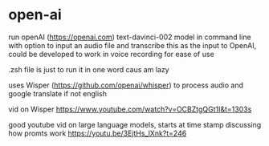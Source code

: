 # open-ai

run openAI (https://openai.com) text-davinci-002 model in command line with option to input an audio file and transcribe this as the input to OpenAI, could be developed to work in voice recording for ease of use

.zsh file is just to run it in one word caus am lazy

uses Wisper (https://github.com/openai/whisper) to process audio and google translate if not english

vid on Wisper
https://www.youtube.com/watch?v=OCBZtgQGt1I&t=1303s

good youtube vid on large language models, starts at time stamp discussing how promts work
https://youtu.be/3EjtHs_lXnk?t=246

